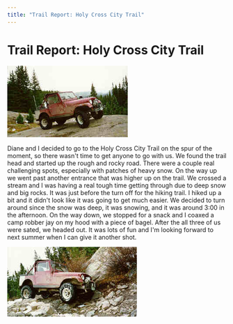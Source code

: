 ```yaml
---
title: "Trail Report: Holy Cross City Trail"
---
```

# Trail Report: Holy Cross City Trail

![Holy Cross City: Big Rock](/img/terry/trail/hc1.jpg)

Diane and I decided to go to the Holy Cross City Trail on the spur of the moment, so there wasn't time to get anyone to go with us. We found the trail head and started up the rough and rocky road. There were a couple real challenging spots, especially with patches of heavy snow. On the way up we went past another entrance that was higher up on the trail. We crossed a stream and I was having a real tough time getting through due to deep snow and big rocks. It was just before the turn off for the hiking trail. I hiked up a bit and it didn't look like it was going to get much easier. We decided to turn around since the snow was deep, it was snowing, and it was around 3:00 in the afternoon. On the way down, we stopped for a snack and I coaxed a camp robber jay on my hood with a piece of bagel. After the all three of us were sated, we headed out. It was lots of fun and I'm looking forward to next summer when I can give it another shot. 

![Holy Cross City: Down](/img/terry/trail/hc2.jpg)